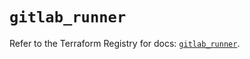 # `gitlab_runner`

Refer to the Terraform Registry for docs: [`gitlab_runner`](https://registry.terraform.io/providers/gitlabhq/gitlab/17.3.1/docs/resources/runner).
